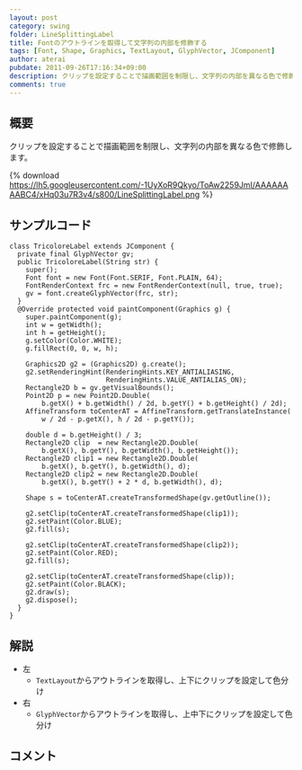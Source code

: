 ```yaml
---
layout: post
category: swing
folder: LineSplittingLabel
title: Fontのアウトラインを取得して文字列の内部を修飾する
tags: [Font, Shape, Graphics, TextLayout, GlyphVector, JComponent]
author: aterai
pubdate: 2011-09-26T17:16:34+09:00
description: クリップを設定することで描画範囲を制限し、文字列の内部を異なる色で修飾します。
comments: true
---
```

## 概要
クリップを設定することで描画範囲を制限し、文字列の内部を異なる色で修飾します。

{% download https://lh5.googleusercontent.com/-1UyXoR9Qkyo/ToAw2259JmI/AAAAAAAABC4/xHq03u7R3v4/s800/LineSplittingLabel.png %}

## サンプルコード
<pre class="prettyprint"><code>class TricoloreLabel extends JComponent {
  private final GlyphVector gv;
  public TricoloreLabel(String str) {
    super();
    Font font = new Font(Font.SERIF, Font.PLAIN, 64);
    FontRenderContext frc = new FontRenderContext(null, true, true);
    gv = font.createGlyphVector(frc, str);
  }
  @Override protected void paintComponent(Graphics g) {
    super.paintComponent(g);
    int w = getWidth();
    int h = getHeight();
    g.setColor(Color.WHITE);
    g.fillRect(0, 0, w, h);

    Graphics2D g2 = (Graphics2D) g.create();
    g2.setRenderingHint(RenderingHints.KEY_ANTIALIASING,
                        RenderingHints.VALUE_ANTIALIAS_ON);
    Rectangle2D b = gv.getVisualBounds();
    Point2D p = new Point2D.Double(
        b.getX() + b.getWidth() / 2d, b.getY() + b.getHeight() / 2d);
    AffineTransform toCenterAT = AffineTransform.getTranslateInstance(
        w / 2d - p.getX(), h / 2d - p.getY());

    double d = b.getHeight() / 3;
    Rectangle2D clip  = new Rectangle2D.Double(
        b.getX(), b.getY(), b.getWidth(), b.getHeight());
    Rectangle2D clip1 = new Rectangle2D.Double(
        b.getX(), b.getY(), b.getWidth(), d);
    Rectangle2D clip2 = new Rectangle2D.Double(
        b.getX(), b.getY() + 2 * d, b.getWidth(), d);

    Shape s = toCenterAT.createTransformedShape(gv.getOutline());

    g2.setClip(toCenterAT.createTransformedShape(clip1));
    g2.setPaint(Color.BLUE);
    g2.fill(s);

    g2.setClip(toCenterAT.createTransformedShape(clip2));
    g2.setPaint(Color.RED);
    g2.fill(s);

    g2.setClip(toCenterAT.createTransformedShape(clip));
    g2.setPaint(Color.BLACK);
    g2.draw(s);
    g2.dispose();
  }
}
</code></pre>

## 解説
- 左
    - `TextLayout`からアウトラインを取得し、上下にクリップを設定して色分け
- 右
    - `GlyphVector`からアウトラインを取得し、上中下にクリップを設定して色分け

<!-- dummy comment line for breaking list -->

## コメント
